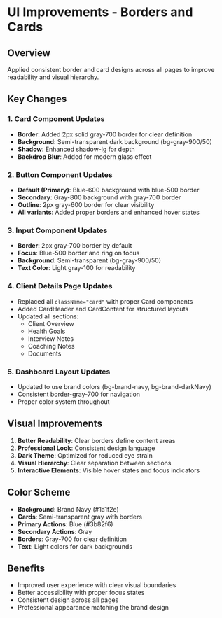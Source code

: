 # UI Improvements - Borders and Cards

## Overview

Applied consistent border and card designs across all pages to improve readability and visual hierarchy.

## Key Changes

### 1. Card Component Updates

- **Border**: Added 2px solid gray-700 border for clear definition
- **Background**: Semi-transparent dark background (bg-gray-900/50)
- **Shadow**: Enhanced shadow-lg for depth
- **Backdrop Blur**: Added for modern glass effect

### 2. Button Component Updates

- **Default (Primary)**: Blue-600 background with blue-500 border
- **Secondary**: Gray-800 background with gray-700 border
- **Outline**: 2px gray-600 border for clear visibility
- **All variants**: Added proper borders and enhanced hover states

### 3. Input Component Updates

- **Border**: 2px gray-700 border by default
- **Focus**: Blue-500 border and ring on focus
- **Background**: Semi-transparent (bg-gray-900/50)
- **Text Color**: Light gray-100 for readability

### 4. Client Details Page Updates

- Replaced all `className="card"` with proper Card components
- Added CardHeader and CardContent for structured layouts
- Updated all sections:
  - Client Overview
  - Health Goals
  - Interview Notes
  - Coaching Notes
  - Documents

### 5. Dashboard Layout Updates

- Updated to use brand colors (bg-brand-navy, bg-brand-darkNavy)
- Consistent border-gray-700 for navigation
- Proper color system throughout

## Visual Improvements

1. **Better Readability**: Clear borders define content areas
2. **Professional Look**: Consistent design language
3. **Dark Theme**: Optimized for reduced eye strain
4. **Visual Hierarchy**: Clear separation between sections
5. **Interactive Elements**: Visible hover states and focus indicators

## Color Scheme

- **Background**: Brand Navy (#1a1f2e)
- **Cards**: Semi-transparent gray with borders
- **Primary Actions**: Blue (#3b82f6)
- **Secondary Actions**: Gray
- **Borders**: Gray-700 for clear definition
- **Text**: Light colors for dark backgrounds

## Benefits

- Improved user experience with clear visual boundaries
- Better accessibility with proper focus states
- Consistent design across all pages
- Professional appearance matching the brand design
